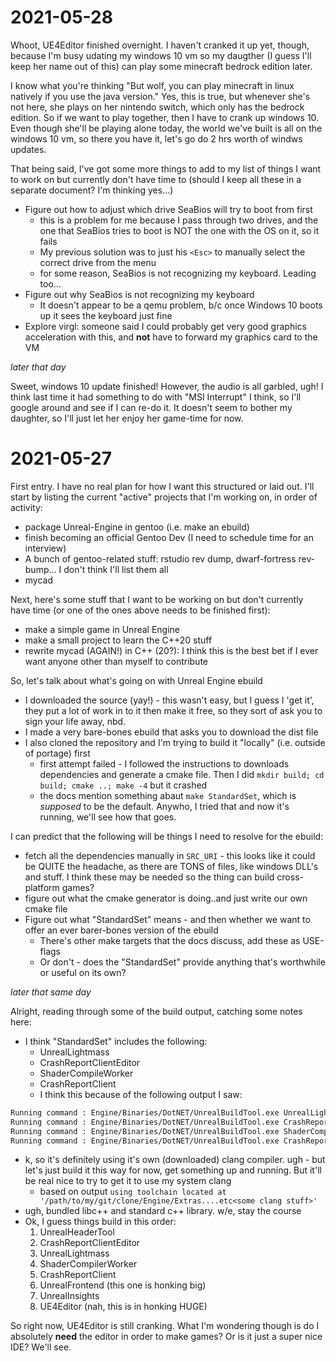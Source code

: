2021-05-28
==========

Whoot, UE4Editor finished overnight. I haven't cranked it up yet, though,
because I'm busy udating my windows 10 vm so my daugther (I guess I'll keep her
name out of  this) can play some minecraft bedrock edition later.

I know what you're thinking "But wolf, you can play minecraft in linux natively
if you use the java version." Yes, this is true, but whenever she's not here,
she plays on her nintendo switch, which only has the bedrock edition. So if we
want to play together, then I have to crank up windows 10. Even though she'll be
playing alone today, the world we've built is all on the windows 10 vm, so there
you have it, let's go do 2 hrs worth of windws updates.

That being said, I've got some more things to add to my list of  things I want
to work on but currently don't have time to (should I keep all these in a
separate document? I'm thinking yes...)

- Figure out how to adjust which drive SeaBios will try to boot from first
    - this is a problem for me because I pass through two drives, and the one
      that SeaBios tries to boot is NOT the one with the OS on it, so it fails
    - My previous solution was to just his `<Esc>` to manually select the
      correct drive from the menu
    - for some reason, SeaBios is not recognizing my keyboard. Leading too...
- Figure out why SeaBios is not recognizing my keyboard
    - It doesn't appear to be a qemu problem, b/c once Windows 10 boots up it
      sees the keyboard just fine
- Explore virgl: someone said I could probably get very good graphics
  acceleration with this, and **not** have to forward my graphics card to the VM

_later that day_

Sweet, windows 10 update finished! However, the audio is all garbled, ugh! I
think last time it had something to do with "MSI Interrupt" I think, so I'll
google around and see if I can re-do it. It doesn't seem to bother my daughter,
so I'll just let her enjoy her game-time for now.

2021-05-27
==========

First entry. I have no real plan for how I want this structured or laid out.
I'll start by listing the current "active" projects that I'm working on, in
order of activity:

- package Unreal-Engine in gentoo (i.e. make an ebuild)
- finish becoming an official Gentoo Dev (I need to schedule time for an
  interview)
- A bunch of gentoo-related stuff: rstudio rev dump, dwarf-fortress rev-bump...
  I don't think I'll list them all
- mycad

Next, here's some stuff that I want to be working on but don't currently have
time (or one of the ones above needs to be finished first):

- make a simple game in Unreal Engine
- make a small project to learn the C++20 stuff
- rewrite mycad (AGAIN!) in C++ (20?): I think this is the best bet if I ever
  want anyone other than myself to contribute

So, let's talk about what's going on with Unreal Engine ebuild

- I downloaded the source (yay!) - this wasn't easy, but I guess I 'get it',
  they put a lot of work in to it then make it free, so they sort of ask you to
  sign your life away, nbd.
- I made a very bare-bones ebuild that asks you to download the dist file
- I also cloned the repository and I'm trying to build it "locally" (i.e.
  outside of portage) first
    - first attempt failed - I followed the instructions to downloads
      dependencies and generate a cmake file. Then I did `mkdir build; cd build;
      cmake ..; make -4` but it crashed
    - the docs mention something abaut `make StandardSet`, which is _supposed_
      to be the default. Anywho, I tried that and now it's running, we'll see
      how that goes.

I can predict that the following will be things I need to resolve for the
ebuild:

- fetch all the dependencies manually in `SRC_URI` - this looks like it could be
  QUITE the headache, as there are TONS of files, like windows DLL's and stuff.
  I think these may be needed so the thing can build cross-platform games?
- figure out what the cmake generator is doing..and just write our own cmake
  file
- Figure out what "StandardSet" means - and then whether we want to offer an
  ever barer-bones version of the ebuild
    - There's other make targets that the docs discuss, add these as USE-flags
    - Or don't - does the "StandardSet" provide anything that's worthwhile or
      useful on its own?

_later that same day_

Alright, reading through some of the build output, catching some notes here:

- I think "StandardSet" includes the following:
    - UnrealLightmass
    - CrashReportClientEditor
    - ShaderCompileWorker
    - CrashReportClient
    - I think this because of the following output I saw:
```sh
Running command : Engine/Binaries/DotNET/UnrealBuildTool.exe UnrealLightmass Linux Development
Running command : Engine/Binaries/DotNET/UnrealBuildTool.exe CrashReportClientEditor Linux Shipping
Running command : Engine/Binaries/DotNET/UnrealBuildTool.exe ShaderCompileWorker Linux Development
Running command : Engine/Binaries/DotNET/UnrealBuildTool.exe CrashReportClient Linux Shipping
```
- k, so it's definitely using it's own (downloaded) clang compiler. ugh - but
  let's just build it this way for now, get something up and running. But it'll
  be real nice to try to get it to use my system clang
    - based on output `using toolchain located at
      '/path/to/my/git/clone/Engine/Extras....etc<some clang stuff>'`
- ugh, bundled libc++ and standard c++ library. w/e, stay the course
- Ok, I guess things build in this order:
    1. UnrealHeaderTool
    2. CrashReportClientEditor
    3. UnrealLightmass
    4. ShaderCompilerWorker
    5. CrashReportClient
    6. UnrealFrontend (this one is honking big)
    7. UnrealInsights
    8. UE4Editor (nah, this is in honking HUGE)

So right now, UE4Editor is still cranking. What I'm wondering though is do I
absolutely **need** the editor in order to make games? Or is it just a super
nice IDE? We'll see.
